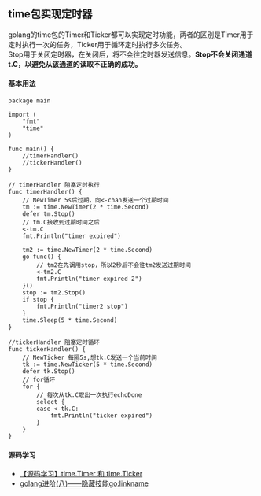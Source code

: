 ## time包实现定时器
golang的time包的Timer和Ticker都可以实现定时功能，两者的区别是Timer用于定时执行一次的任务，Ticker用于循环定时执行多次任务。  
Stop用于关闭定时器，在关闭后，将不会往定时器发送信息。**Stop不会关闭通道t.C，以避免从该通道的读取不正确的成功。**  
#### 基本用法
```golang
package main

import (
	"fmt"
	"time"
)

func main() {
	//timerHandler()
	//tickerHandler()
}

// timerHandler 阻塞定时执行
func timerHandler() {
	// NewTimer 5s后过期，向<-chan发送一个过期时间
	tm := time.NewTimer(2 * time.Second)
	defer tm.Stop()
	// tm.C接收到过期时间之后
	<-tm.C
	fmt.Println("timer expired")

	tm2 := time.NewTimer(2 * time.Second)
	go func() {
		// tm2在先调用stop，所以2秒后不会往tm2发送过期时间
		<-tm2.C
		fmt.Println("timer expired 2")
	}()
	stop := tm2.Stop()
	if stop {
		fmt.Println("timer2 stop")
	}
	time.Sleep(5 * time.Second)
}

//tickerHandler 阻塞定时循环
func tickerHandler() {
	// NewTicker 每隔5s,想tk.C发送一个当前时间
	tk := time.NewTicker(5 * time.Second)
	defer tk.Stop()
	// for循环
	for {
		// 每次从tk.C取出一次执行echoDone
		select {
		case <-tk.C:
			fmt.Println("ticker expired")
		}
	}
}

```

#### 源码学习
* [【源码学习】time.Timer 和 time.Ticker](https://my.oschina.net/u/2004526/blog/3042442)
* [golang进阶(八)——隐藏技能go:linkname](https://blog.csdn.net/lastsweetop/article/details/78830772)
